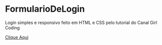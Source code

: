 # FormularioDeLogin
Login simples e responsivo feito em HTML e CSS pelo tutorial do Canal Girl Coding

<a href="https://www.youtube.com/watch?v=MkXuQ9CcHqU">Clique Aqui </a>
